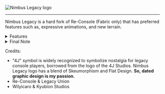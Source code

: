 ![Nimbus Legacy logo](https://cdn.modrinth.com/data/cached_images/9d8e32a9566728dc8b5569cf60f824c76ee27c53.png)

<hr>

Nimbus Legacy is a hard fork of Re-Console (Fabric only) that has preferred features such as, expressive animations, and new terrain.


<details>
<summary>Features</summary>
  
- Terralith terrain
- Music from "Music and Melody"
- Better skies
- Fresh animations

</details>




<details>
<summary>Final Note</summary>

It is not meant to be a competitor for other Legacy modpacks that exists as it is a fork of Re-Console. Nimbus Legacy goes on a different direction rather than focusing on it's features.

Due to some negative aspects during previous developments, it'll be a one-man project from now on.

If you're not interested in Nimbus Legacy and wanted an even better alternative, you can check out [Re-Console](https://modrinth.com/modpack/legacy-minecraft), [William's Console](https://modrinth.com/modpack/williams-console) or [Better Adventures++ LCE](https://modrinth.com/modpack/better-adventures++-lce).

</details>

Credits:
- "4J" symbol is widely recognized to symbolize nostalgia for legacy console players, borrowed from the logo of the 4J Studios. Nimbus Legacy logo has a blend of Skeumorphism and Flat Design. **So, dated graphic design is my passion.**
- Re-Console & Legacy Union
- Wilyicaro & Kyubion Studios
